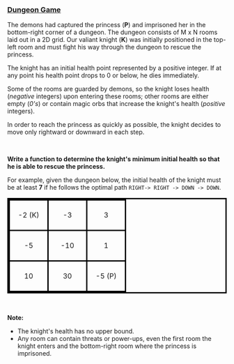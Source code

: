 ### [Dungeon Game](https://leetcode.com/problems/dungeon-game)

<style type="text/css">table.dungeon, .dungeon th, .dungeon td {
  border:3px solid black;
}

 .dungeon th, .dungeon td {
    text-align: center;
    height: 70px;
    width: 70px;
}
</style>
<p>The demons had captured the princess (<strong>P</strong>) and imprisoned her in the bottom-right corner of a dungeon. The dungeon consists of M x N rooms laid out in a 2D grid. Our valiant knight (<strong>K</strong>) was initially positioned in the top-left room and must fight his way through the dungeon to rescue the princess.</p>

<p>The knight has an initial health point represented by a positive integer. If at any point his health point drops to 0 or below, he dies immediately.</p>

<p>Some of the rooms are guarded by demons, so the knight loses health (<em>negative</em> integers) upon entering these rooms; other rooms are either empty (<em>0&#39;s</em>) or contain magic orbs that increase the knight&#39;s health (<em>positive</em> integers).</p>

<p>In order to reach the princess as quickly as possible, the knight decides to move only rightward or downward in each step.</p>

<p>&nbsp;</p>

<p><strong>Write a function to determine the knight&#39;s minimum initial health so that he is able to rescue the princess.</strong></p>

<p>For example, given the dungeon below, the initial health of the knight must be at least <strong>7</strong> if he follows the optimal path <code>RIGHT-&gt; RIGHT -&gt; DOWN -&gt; DOWN</code>.</p>

<table class="dungeon">
	<tbody>
		<tr>
			<td>-2 (K)</td>
			<td>-3</td>
			<td>3</td>
		</tr>
		<tr>
			<td>-5</td>
			<td>-10</td>
			<td>1</td>
		</tr>
		<tr>
			<td>10</td>
			<td>30</td>
			<td>-5 (P)</td>
		</tr>
	</tbody>
</table>

<p>&nbsp;</p>

<p><strong>Note:</strong></p>

<ul>
	<li>The knight&#39;s health has no upper bound.</li>
	<li>Any room can contain threats or power-ups, even the first room the knight enters and the bottom-right room where the princess is imprisoned.</li>
</ul>
